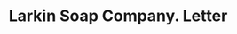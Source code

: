 ---
doi: 10.7916/D8JH4Z6Z
date_other: '1901'
date_other_textual: '1901'
form: correspondence
genre:
- Letters (correspondence)
name:
- Larkin Soap Company
object_in_context_url: https://biggert.cul.columbia.edu/items/view/ave_biggert_00894
subject_hierarchical_geographic:
- Buffalo, New York, United States
subject_name:
- Larkin Soap Company
title: Larkin Soap Company. Letter
sort_title: Larkin Soap Company. Letter
call_number: ave_biggert_00894
coordinates:
- 42.90472222222222,-78.84944444444444
pid: ave_biggert_00894
identifiers: ave_biggert_00894
thumbnail: https://derivativo-1.library.columbia.edu/iiif/2/ldpd:345818/full/!256,256/0/native.jpg
permalink: /biggert/ave_biggert_00894/
layout: iiif-image-page
---